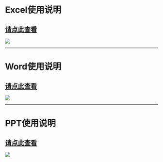 # Excel使用说明

## [请点此查看](https://github.com/openthos/userguide-analysis/blob/master/Office/Excel%E7%82%B9%E6%AD%A4%E6%9F%A5%E7%9C%8B.md)
![](https://github.com/openthos/community-analysis/blob/master/pic/using-instractions-pic/execl.png)   

*** 
# Word使用说明

## [请点此查看](https://github.com/openthos/userguide-analysis/blob/master/Office/Word%E7%82%B9%E6%AD%A4%E6%9F%A5%E7%9C%8B.md)
![](https://github.com/openthos/community-analysis/blob/master/pic/using-instractions-pic/word.png)   

*** 
# PPT使用说明

## [请点此查看](https://github.com/openthos/userguide-analysis/blob/master/Office/PPT%E7%82%B9%E6%AD%A4%E6%9F%A5%E7%9C%8B.md)
![](https://github.com/openthos/community-analysis/blob/master/pic/using-instractions-pic/powerpoint.png)   
   
